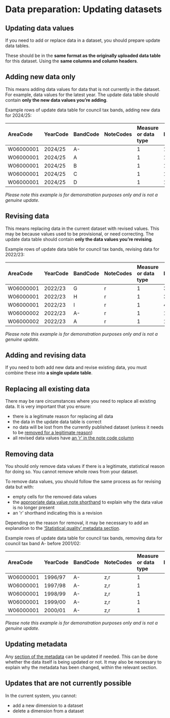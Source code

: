 # Data preparation: Updating datasets

## Updating data values

If you need to add or replace data in a dataset, you should prepare update data tables.

These should be in the **same format as the originally uploaded data table** for this dataset. Using the **same columns and column headers**.

<!-- You can check the formatting of previously uploaded data files by downloading them from the 'History' tab on a dataset's overview page. -->

## Adding new data only

This means adding data values for data that is not currently in the dataset. For example, data values for the latest year. The update data table should contain **only the new data values you’re adding**.

Example rows of update data table for council tax bands, adding new data for 2024/25:

| AreaCode  | YearCode | BandCode | NoteCodes | Measure or data type | Data    |
| :-------- | :------- | :------- | :-------- | :------------------- | :------ |
| W06000001 | 2024/25  | A-       |           | 1                    | 1216.86 |
| W06000001 | 2024/25  | A        |           | 1                    | 1014.05 |
| W06000001 | 2024/25  | B        |           | 1                    | 1419.67 |
| W06000001 | 2024/25  | C        |           | 1                    | 1622.48 |
| W06000001 | 2024/25  | D        |           | 1                    | 1825.30 |

_Please note this example is for demonstration purposes only and is not a genuine update._

## Revising data

This means replacing data in the current dataset with revised values. This may be because values used to be provisional, or need correcting. The update data table should contain **only the data values you’re revising**.

Example rows of update data table for council tax bands, revising data for 2022/23:

| AreaCode  | YearCode | BandCode | NoteCodes | Measure or data type | Data    |
| :-------- | :------- | :------- | :-------- | :------------------- | :------ |
| W06000001 | 2022/23  | G        | r         | 1                    | 3042.10 |
| W06000001 | 2022/23  | H        | r         | 1                    | 3650.60 |
| W06000001 | 2022/23  | I        | r         | 1                    | 4259.03 |
| W06000002 | 2022/23  | A-       | r         | 1                    | 1104.00 |
| W06000002 | 2022/23  | A        | r         | 1                    | 1324.80 |

_Please note this example is for demonstration purposes only and is not a genuine update._

## Adding and revising data

If you need to both add new data and revise existing data, you must combine these into **a single update table**.

## Replacing all existing data

There may be rare circumstances where you need to replace all existing data. It is very important that you ensure:

- there is a legitimate reason for replacing all data
- the data in the update data table is correct
- no data will be lost from the currently published dataset (unless it needs to be [removed for a legitimate reason](#guidance-removing-data))
- all revised data values have [an ‘r’ in the note code column](Data-preparation-‐-New-datasets#guidance-notes)

## Removing data

You should only remove data values if there is a legitimate, statistical reason for doing so. You cannot remove whole rows from your dataset.

To remove data values, you should follow the same process as for revising data but with:

- empty cells for the removed data values
- the [appropriate data value note shorthand](Data-preparation-‐-New-datasets#guidance-notes) to explain why the data value is no longer present
- an 'r’ shorthand indicating this is a revision

Depending on the reason for removal, it may be necessary to add an explanation to the [‘Statistical quality’ metadata section](Data-preparation-‐-New-datasets#guidance-statistical-quality).

Example rows of update data table for council tax bands, removing data for council tax band A- before 2001/02:

| AreaCode  | YearCode | BandCode | NoteCodes | Measure or data type | Data |
| :-------- | :------- | :------- | :-------- | :------------------- | :--- |
| W06000001 | 1996/97  | A-       | z,r       | 1                    |      |
| W06000001 | 1997/98  | A-       | z,r       | 1                    |      |
| W06000001 | 1998/99  | A-       | z,r       | 1                    |      |
| W06000001 | 1999/00  | A-       | z,r       | 1                    |      |
| W06000001 | 2000/01  | A-       | z,r       | 1                    |      |

_Please note this example is for demonstration purposes only and is not a genuine update._

## Updating metadata

Any [section of the metadata](Data-preparation-‐-New-datasets#guidance-metadata) can be updated if needed. This can be done whether the data itself is being updated or not. It may also be necessary to explain why the metadata has been changed, within the relevant section.

## Updates that are not currently possible

In the current system, you cannot:

- add a new dimension to a dataset
- delete a dimension from a dataset
